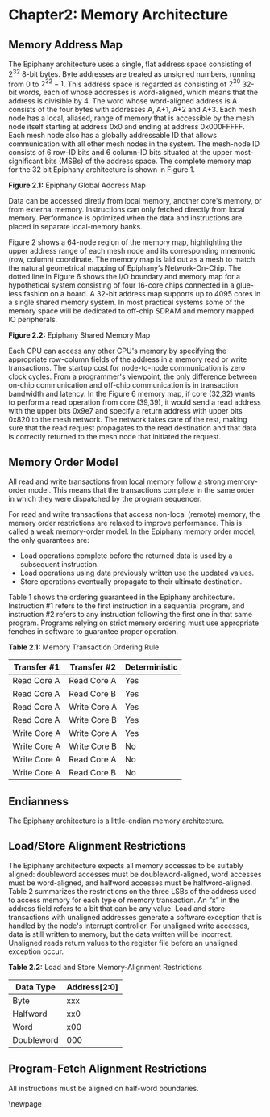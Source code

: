 
Chapter2: Memory Architecture
============================================================================

## Memory Address Map

The Epiphany architecture uses a single, flat address space consisting of $2^{32}$ 8-bit bytes. Byte addresses are treated as unsigned numbers, running from 0 to $2^{32} - 1$. This address space is regarded as consisting of $2^{30}$ 32-bit words, each of whose addresses is word-aligned, which means that the address is divisible by 4. The word whose word-aligned address is A consists of the four bytes with addresses A, A+1, A+2 and A+3. Each mesh node has a local, aliased, range of memory that is accessible by the mesh node itself starting at address 0x0 and ending at address 0x000FFFFF. Each mesh node also has a globally addressable ID that allows communication with all other mesh nodes in the system. The mesh-node ID consists of 6 row-ID bits and 6 column-ID bits situated at the upper most-significant bits (MSBs) of the address space. The complete memory map for the 32 bit Epiphany architecture is shown in Figure 1.


**Figure 2.1:** Epiphany Global Address Map

Data can be accessed diretly from local memory, another core's memory, or from external memory. Instructions can only fetched directly from local memory. Performance is optimized when the data and instructions are placed in separate local-memory banks.

Figure 2 shows a 64-node region of the memory map, highlighting the upper address range of each mesh node and its corresponding mnemonic (row, column) coordinate. The memory map is laid out as a mesh to match the natural geometrical mapping of Epiphany’s Network-On-Chip. The dotted line in Figure 6 shows the I/O boundary and memory map for a hypothetical system consisting of four 16-core chips connected in a glue-less fashion on a board. A 32-bit address map supports up to 4095 cores in a single shared memory system. In most practical systems some of the memory space will be dedicated to off-chip SDRAM and memory mapped IO peripherals.

**Figure 2.2:** Epiphany Shared Memory Map

Each CPU can access any other CPU's memory by specifying the appropriate row-column fields of the address in a memory read or write transactions. The startup cost for node-to-node communication is zero clock cycles. From a programmer's viewpoint, the only difference between on-chip communication and off-chip communication is in transaction bandwidth and latency. In the Figure 6 memory map, if core (32,32) wants to perform a read operation from core (39,39), it would send a read address with the upper bits 0x9e7 and specify a return address with upper bits 0x820 to the mesh network. The network takes care of the rest, making sure that the read request propagates to the read destination and that data is correctly returned to the mesh node that initiated the request.

## Memory Order Model

All read and write transactions from local memory follow a strong memory-order model. This means that the transactions complete in the same order in which they were dispatched by the program sequencer.

For read and write transactions that access non-local (remote) memory, the memory order restrictions are relaxed to improve performance. This is called a weak memory-order model. In the Epiphany memory order model, the only guarantees are:
* Load operations complete before the returned data is used by a subsequent instruction.
* Load operations using data previously written use the updated values.
* Store operations eventually propagate to their ultimate destination.

Table 1 shows the ordering guaranteed in the Epiphany architecture. Instruction #1 refers to the first instruction in a sequential program, and instruction #2 refers to any instruction following the first one in that same program. Programs relying on strict memory ordering must use appropriate fenches in software to guarantee proper operation.

**Table 2.1:** Memory Transaction Ordering Rule

| Transfer #1   | Transfer #2  | Deterministic |
| --------------|--------------|---------------|
| Read Core A   | Read Core A  | Yes           |
| Read Core A   | Read Core B  | Yes           |
| Read Core A   | Write Core A | Yes           |
| Read Core A   | Write Core B | Yes           |
| Write Core A  | Write Core A | Yes           |
| Write Core A  | Write Core B | No            |
| Write Core A  | Read Core A  | No            |
| Write Core A  | Read Core B  | No            |

## Endianness

The Epiphany architecture is a little-endian memory architecture. 


## Load/Store Alignment Restrictions

The Epiphany architecture expects all memory accesses to be suitably aligned: doubleword accesses must be doubleword-aligned, word accesses must be word-aligned, and halfword accesses must be halfword-aligned. Table 2 summarizes the restrictions on the three LSBs of the address used to access memory for each type of memory transaction. An “x” in the address field refers to a bit that can be any value. Load and store transactions with unaligned addresses generate a software exception that is handled by the node's interrupt controller. For unaligned write accesses, data is still written to memory, but the data written will be incorrect. Unaligned reads return values to the register file before an unaligned exception occur.

**Table 2.2:** Load and Store Memory-Alignment Restrictions

| Data Type  | Address[2:0] |
|------------|--------------|
| Byte       | xxx          |
| Halfword   | xx0          |
| Word       | x00          |
| Doubleword | 000          |

## Program-Fetch Alignment Restrictions
All instructions must be aligned on half-word boundaries. 

\newpage
